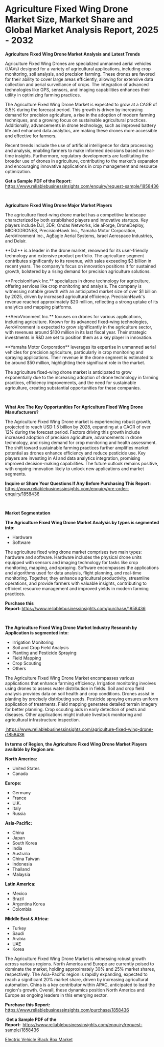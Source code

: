 <p><h1>Agriculture Fixed Wing Drone Market Size, Market Share and Global Market Analysis Report, 2025 - 2032</h1></p><p><strong>Agriculture Fixed Wing Drone Market Analysis and Latest Trends</strong></p>
<p><p>Agriculture Fixed Wing Drones are specialized unmanned aerial vehicles (UAVs) designed for a variety of agricultural applications, including crop monitoring, soil analysis, and precision farming. These drones are favored for their ability to cover large areas efficiently, allowing for extensive data collection and aerial surveillance of crops. The integration of advanced technologies like GPS, sensors, and imaging capabilities enhances their utility in optimizing farming practices.</p><p>The Agriculture Fixed Wing Drone Market is expected to grow at a CAGR of 8.5% during the forecast period. This growth is driven by increasing demand for precision agriculture, a rise in the adoption of modern farming techniques, and a growing focus on sustainable agricultural practices. Additionally, advancements in drone technology, such as improved battery life and enhanced data analytics, are making these drones more accessible and effective for farmers.</p><p>Recent trends include the use of artificial intelligence for data processing and analysis, enabling farmers to make informed decisions based on real-time insights. Furthermore, regulatory developments are facilitating the broader use of drones in agriculture, contributing to the market's expansion and encouraging innovative applications in crop management and resource optimization.</p></p>
<p><strong>Get a Sample PDF of the Report:&nbsp;</strong> <a href="https://www.reliablebusinessinsights.com/enquiry/request-sample/1858436?utm_campaign=2239&utm_medium=2&utm_source=Github&utm_content=ia&utm_term=28022025&utm_id=agriculture-fixed-wing-drone">https://www.reliablebusinessinsights.com/enquiry/request-sample/1858436</a></p>
<p>&nbsp;</p>
<p><strong>Agriculture Fixed Wing Drone Major Market Players</strong></p>
<p><p>The agriculture fixed-wing drone market has a competitive landscape characterized by both established players and innovative startups. Key players include DJI, 3DR, Ondas Networks, ide aForge, DroneDeploy, MICRODRONES, PrecisionHawk Inc., Yamaha Motor Corporation, AeroVironment Inc., AgEagle Aerial Systems, Israel Aerospace Industries, and Delair.</p><p>**DJI** is a leader in the drone market, renowned for its user-friendly technology and extensive product portfolio. The agriculture segment contributes significantly to its revenue, with sales exceeding $3 billion in recent years. The company's focus on innovation positions it for sustained growth, bolstered by a rising demand for precision agriculture solutions.</p><p>**PrecisionHawk Inc.** specializes in drone technology for agriculture, offering services like crop monitoring and analysis. The company is witnessing notable growth with an anticipated market size of over $1 billion by 2025, driven by increased agricultural efficiency. PrecisionHawk's revenue reached approximately $20 million, reflecting a strong uptake of its analytics and mapping platforms.</p><p>**AeroVironment Inc.** focuses on drones for various applications, including agriculture. Known for its advanced fixed-wing technologies, AeroVironment is expected to grow significantly in the agriculture sector, with revenues around $100 million in its last fiscal year. Their strategic investments in R&D are set to position them as a key player in innovation.</p><p>**Yamaha Motor Corporation** leverages its expertise in unmanned aerial vehicles for precision agriculture, particularly in crop monitoring and spraying applications. Their revenue in the drone segment is estimated to be around $50 million, highlighting their significant role in the market.</p><p>The agriculture fixed-wing drone market is anticipated to grow exponentially due to the increasing adoption of drone technology in farming practices, efficiency improvements, and the need for sustainable agriculture, creating substantial opportunities for these companies.</p></p>
<p>&nbsp;</p>
<p><strong>What Are The Key Opportunities For Agriculture Fixed Wing Drone Manufacturers?</strong></p>
<p><p>The Agriculture Fixed Wing Drone market is experiencing robust growth, projected to reach USD 1.5 billion by 2028, expanding at a CAGR of over 12% during the forecast period. Factors driving this growth include increased adoption of precision agriculture, advancements in drone technology, and rising demand for crop monitoring and health assessment. The shift toward sustainable farming practices further amplifies market potential as drones enhance efficiency and reduce pesticide use. Key players are investing in AI and data analytics integration, promising improved decision-making capabilities. The future outlook remains positive, with ongoing innovation likely to unlock new applications and market segments.</p></p>
<p><strong>Inquire or Share Your Questions If Any Before Purchasing This Report:</strong> <a href="https://www.reliablebusinessinsights.com/enquiry/pre-order-enquiry/1858436?utm_campaign=2239&utm_medium=2&utm_source=Github&utm_content=ia&utm_term=28022025&utm_id=agriculture-fixed-wing-drone">https://www.reliablebusinessinsights.com/enquiry/pre-order-enquiry/1858436</a></p>
<p>&nbsp;</p>
<p><strong>Market Segmentation</strong></p>
<p><strong>The Agriculture Fixed Wing Drone Market Analysis by types is segmented into:</strong></p>
<p><ul><li>Hardware</li><li>Software</li></ul></p>
<p><p>The agriculture fixed wing drone market comprises two main types: hardware and software. Hardware includes the physical drone units equipped with sensors and imaging technology for tasks like crop monitoring, mapping, and spraying. Software encompasses the applications and algorithms used for data analysis, flight planning, and real-time monitoring. Together, they enhance agricultural productivity, streamline operations, and provide farmers with valuable insights, contributing to efficient resource management and improved yields in modern farming practices.</p></p>
<p><strong>Purchase this Report:&nbsp;</strong><a href="https://www.reliablebusinessinsights.com/purchase/1858436?utm_campaign=2239&utm_medium=2&utm_source=Github&utm_content=ia&utm_term=28022025&utm_id=agriculture-fixed-wing-drone">https://www.reliablebusinessinsights.com/purchase/1858436</a></p>
<p>&nbsp;</p>
<p><strong>The Agriculture Fixed Wing Drone Market Industry Research by Application is segmented into:</strong></p>
<p><ul><li>Irrigation Monitoring</li><li>Soil and Crop Field Analysis</li><li>Planting and Pesticide Spraying</li><li>Field Mapping</li><li>Crop Scouting</li><li>Others</li></ul></p>
<p><p>The Agriculture Fixed Wing Drone Market encompasses various applications that enhance farming efficiency. Irrigation monitoring involves using drones to assess water distribution in fields. Soil and crop field analysis provides data on soil health and crop conditions. Drones assist in planting by precisely distributing seeds. Pesticide spraying ensures uniform application of treatments. Field mapping generates detailed terrain imagery for better planning. Crop scouting aids in early detection of pests and diseases. Other applications might include livestock monitoring and agricultural infrastructure inspection.</p></p>
<p><a href="https://www.reliablebusinessinsights.com/agriculture-fixed-wing-drone-r1858436?utm_campaign=2239&utm_medium=2&utm_source=Github&utm_content=ia&utm_term=28022025&utm_id=agriculture-fixed-wing-drone">&nbsp;https://www.reliablebusinessinsights.com/agriculture-fixed-wing-drone-r1858436</a></p>
<p><strong>In terms of Region, the Agriculture Fixed Wing Drone Market Players available by Region are:</strong></p>
<p>
    <p> <strong> North America: </strong>
        <ul>
            <li>United States</li>
            <li>Canada</li>
        </ul>
        </p> 
    <p> <strong> Europe: </strong>
        <ul>
            <li>Germany</li>
            <li>France</li>
            <li>U.K.</li>
            <li>Italy</li>
            <li>Russia</li>
        </ul>
        </p> 
    <p> <strong> Asia-Pacific: </strong>
        <ul>
            <li>China</li>
            <li>Japan</li>
            <li>South Korea</li>
            <li>India</li>
            <li>Australia</li>
            <li>China Taiwan</li>
            <li>Indonesia</li>
            <li>Thailand</li>
            <li>Malaysia</li>
        </ul>
        </p> 
    <p> <strong> Latin America: </strong>
        <ul>
            <li>Mexico</li>
            <li>Brazil</li>
            <li>Argentina Korea</li>
            <li>Colombia</li>
        </ul>
        </p> 
    <p> <strong> Middle East & Africa: </strong>
        <ul>
            <li>Turkey</li>
            <li>Saudi</li>
            <li>Arabia</li>
            <li>UAE</li>
            <li>Korea</li>
        </ul>
    </p>
    </p>
<p><p>The Agriculture Fixed Wing Drone Market is witnessing robust growth across various regions. North America and Europe are currently poised to dominate the market, holding approximately 30% and 25% market shares, respectively. The Asia-Pacific region is rapidly expanding, expected to reach a significant 20% market share, driven by increasing agricultural automation. China is a key contributor within APAC, anticipated to lead the region's growth. Overall, these dynamics position North America and Europe as ongoing leaders in this emerging sector.</p></p>
<p><strong>Purchase this Report: </strong><a href="https://www.reliablebusinessinsights.com/purchase/1858436?utm_campaign=2239&utm_medium=2&utm_source=Github&utm_content=ia&utm_term=28022025&utm_id=agriculture-fixed-wing-drone">https://www.reliablebusinessinsights.com/purchase/1858436</a></p>
<p>&nbsp;<strong>Get a Sample PDF of the Report:&nbsp;&nbsp;</strong><a href="https://www.reliablebusinessinsights.com/enquiry/request-sample/1858436?utm_campaign=2239&utm_medium=2&utm_source=Github&utm_content=ia&utm_term=28022025&utm_id=agriculture-fixed-wing-drone">https://www.reliablebusinessinsights.com/enquiry/request-sample/1858436</a></p>
<p><strong></strong></p>
<p><p><a href="https://github.com/eymermanda0p/Market-Research-Report-List-1/blob/main/electric-vehicle-black-box-market.md?utm_campaign=2239&utm_medium=2&utm_source=Github&utm_content=ia&utm_term=28022025&utm_id=agriculture-fixed-wing-drone">Electric Vehicle Black Box Market</a></p></p>